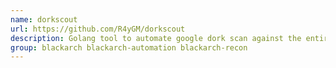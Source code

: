```yaml
---
name: dorkscout
url: https://github.com/R4yGM/dorkscout
description: Golang tool to automate google dork scan against the entire internet or specific targets.
group: blackarch blackarch-automation blackarch-recon
---
```

